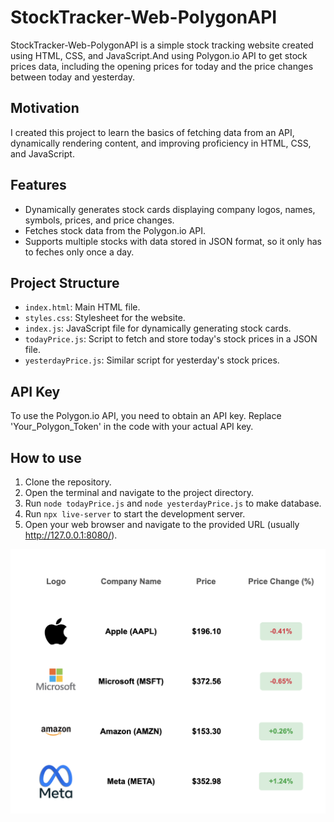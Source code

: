 # StockTracker-Web-PolygonAPI
StockTracker-Web-PolygonAPI is a simple stock tracking website created using HTML, CSS, and JavaScript.And using Polygon.io API to get stock prices data, including the opening prices for today and the price changes between today and yesterday.

## Motivation
I created this project to learn the basics of fetching data from an API, dynamically rendering content, and improving proficiency in HTML, CSS, and JavaScript.

## Features
- Dynamically generates stock cards displaying company logos, names, symbols, prices, and price changes.
- Fetches stock data from the Polygon.io API.
- Supports multiple stocks with data stored in JSON format, so it only has to feches only once a day.

## Project Structure
- `index.html`: Main HTML file.
- `styles.css`: Stylesheet for the website.
- `index.js`: JavaScript file for dynamically generating stock cards.
- `todayPrice.js`: Script to fetch and store today's stock prices in a JSON file.
- `yesterdayPrice.js`: Similar script for yesterday's stock prices.

## API Key
To use the Polygon.io API, you need to obtain an API key. Replace 'Your_Polygon_Token' in the code with your actual API key.

## How to use
1. Clone the repository.
2. Open the terminal and navigate to the project directory.
3. Run `node todayPrice.js` and `node yesterdayPrice.js` to make database.
4. Run `npx live-server` to start the development server.
5. Open your web browser and navigate to the provided URL (usually http://127.0.0.1:8080/).

![StockTracker-Web-PolygonAPI Screenshot](./Stock%20Tracker%20Website.png)
